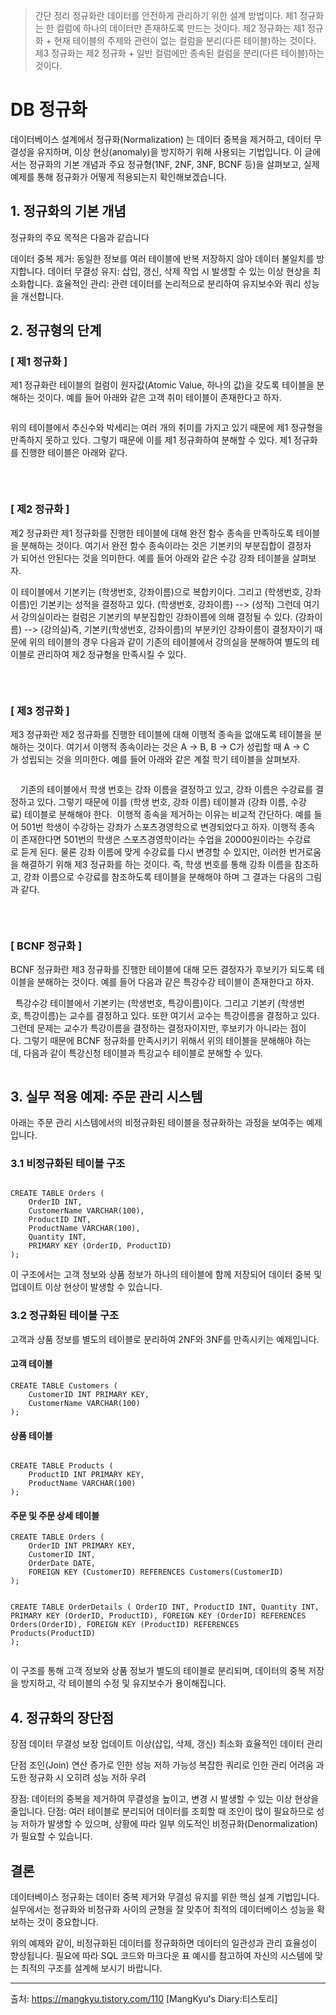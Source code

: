 <blockquote>
<p>간단 정리
정규화란 데이터를 안전하게 관리하기 위한 설계 방법이다. 
제1 정규화는 한 컬럼에 하나의 데이터만 존재하도록 만드는 것이다.
제2 정규화는 제1 정규화 + 현재 테이블의 주제와 관련이 없는 컬럼을 분리(다른 테이블)하는 것이다.
제3 정규화는 제2 정규화 + 일반 컬럼에만 종속된 컬럼을 분리(다른 테이블)하는 것이다.</p>
</blockquote>
<h1 id="db-정규화">DB 정규화</h1>
<p>데이터베이스 설계에서 정규화(Normalization) 는 데이터 중복을 제거하고, 데이터 무결성을 유지하며, 이상 현상(anomaly)을 방지하기 위해 사용되는 기법입니다. 이 글에서는 정규화의 기본 개념과 주요 정규형(1NF, 2NF, 3NF, BCNF 등)을 살펴보고, 실제 예제를 통해 정규화가 어떻게 적용되는지 확인해보겠습니다.</p>
<h2 id="1-정규화의-기본-개념">1. 정규화의 기본 개념</h2>
<p>정규화의 주요 목적은 다음과 같습니다</p>
<blockquote>
</blockquote>
<p>데이터 중복 제거: 동일한 정보를 여러 테이블에 반복 저장하지 않아 데이터 불일치를 방지합니다.
데이터 무결성 유지: 삽입, 갱신, 삭제 작업 시 발생할 수 있는 이상 현상을 최소화합니다.
효율적인 관리: 관련 데이터를 논리적으로 분리하여 유지보수와 쿼리 성능을 개선합니다.</p>
<h2 id="2-정규형의-단계">2. 정규형의 단계</h2>
<h3 id="-제1-정규화-">[ 제1 정규화 ]</h3>
<p>제1 정규화란 테이블의 컬럼이 원자값(Atomic Value, 하나의 값)을 갖도록 테이블을 분해하는 것이다. 예를 들어 아래와 같은 고객 취미 테이블이 존재한다고 하자. </p>
<p><img alt="" src="https://velog.velcdn.com/images/take_the_king/post/fa516981-e85e-4092-8e12-4f856dd9df7d/image.png" /></p>
<p>위의 테이블에서 추신수와 박세리는 여러 개의 취미를 가지고 있기 때문에 제1 정규형을 만족하지 못하고 있다. 그렇기 때문에 이를 제1 정규화하여 분해할 수 있다. 제1 정규화를 진행한 테이블은 아래와 같다.</p>
<p><img alt="" src="https://velog.velcdn.com/images/take_the_king/post/1e13afe3-af65-477c-bddc-262ff46585d8/image.png" /></p>
<p> </p>
<h3 id="-제2-정규화-">[ 제2 정규화 ]</h3>
<p>제2 정규화란 제1 정규화를 진행한 테이블에 대해 완전 함수 종속을 만족하도록 테이블을 분해하는 것이다. 여기서 완전 함수 종속이라는 것은 기본키의 부분집합이 결정자가 되어선 안된다는 것을 의미한다. 예를 들어 아래와 같은 수강 강좌 테이블을 살펴보자. 
 
<img alt="" src="https://velog.velcdn.com/images/take_the_king/post/0106dcd9-854a-45b4-a3af-731a9d2b02ad/image.png" /></p>
<p>이 테이블에서 기본키는 (학생번호, 강좌이름)으로 복합키이다. 그리고 (학생번호, 강좌이름)인 기본키는 성적을 결정하고 있다. (학생번호, 강좌이름) --&gt; (성적) 그런데 여기서 강의실이라는 컬럼은 기본키의 부분집합인 강좌이름에 의해 결정될 수 있다. (강좌이름) --&gt; (강의실)즉, 기본키(학생번호, 강좌이름)의 부분키인 강좌이름이 결정자이기 때문에 위의 테이블의 경우 다음과 같이 기존의 테이블에서 강의실을 분해하여 별도의 테이블로 관리하여 제2 정규형을 만족시킬 수 있다.</p>
<p><img alt="" src="https://velog.velcdn.com/images/take_the_king/post/a76923f8-742c-4f28-8f1c-42bcae81d852/image.png" /></p>
<p> 
 </p>
<h3 id="-제3-정규화-">[ 제3 정규화 ]</h3>
<p>제3 정규화란 제2 정규화를 진행한 테이블에 대해 이행적 종속을 없애도록 테이블을 분해하는 것이다. 여기서 이행적 종속이라는 것은 A -&gt; B, B -&gt; C가 성립할 때 A -&gt; C가 성립되는 것을 의미한다. 예를 들어 아래와 같은 계절 학기 테이블을 살펴보자. </p>
<p><img alt="" src="https://velog.velcdn.com/images/take_the_king/post/399d1174-9e3b-4ad2-a675-c9afe5053296/image.png" /></p>
<p> 
 
기존의 테이블에서 학생 번호는 강좌 이름을 결정하고 있고, 강좌 이름은 수강료를 결정하고 있다. 그렇기 때문에 이를 (학생 번호, 강좌 이름) 테이블과 (강좌 이름, 수강료) 테이블로 분해해야 한다. 
이행적 종속을 제거하는 이유는 비교적 간단하다. 예를 들어 501번 학생이 수강하는 강좌가 스포츠경영학으로 변경되었다고 하자. 이행적 종속이 존재한다면 501번의 학생은 스포츠경영학이라는 수업을 20000원이라는 수강료로 듣게 된다. 물론 강좌 이름에 맞게 수강료를 다시 변경할 수 있지만, 이러한 번거로움을 해결하기 위해 제3 정규화를 하는 것이다. 즉, 학생 번호를 통해 강좌 이름을 참조하고, 강좌 이름으로 수강료를 참조하도록 테이블을 분해해야 하며 그 결과는 다음의 그림과 같다.</p>
<p><img alt="" src="https://velog.velcdn.com/images/take_the_king/post/109f8838-faa7-49dc-9932-6b59aa363848/image.png" /></p>
<p> 
 </p>
<h3 id="-bcnf-정규화-">[ BCNF 정규화 ]</h3>
<p>BCNF 정규화란 제3 정규화를 진행한 테이블에 대해 모든 결정자가 후보키가 되도록 테이블을 분해하는 것이다. 예를 들어 다음과 같은 특강수강 테이블이 존재한다고 하자.
 
<img alt="" src="https://velog.velcdn.com/images/take_the_king/post/08a987b5-645a-4599-991f-70d7d6a9bbd4/image.png" /></p>
<p> 
특강수강 테이블에서 기본키는 (학생번호, 특강이름)이다. 그리고 기본키 (학생번호, 특강이름)는 교수를 결정하고 있다. 또한 여기서 교수는 특강이름을 결정하고 있다. 그런데 문제는 교수가 특강이름을 결정하는 결정자이지만, 후보키가 아니라는 점이다. 그렇기 때문에 BCNF 정규화를 만족시키기 위해서 위의 테이블을 분해해야 하는데, 다음과 같이 특강신청 테이블과 특강교수 테이블로 분해할 수 있다.</p>
<p><img alt="" src="https://velog.velcdn.com/images/take_the_king/post/1c164334-3eab-40d3-8003-6467241d0e60/image.png" /></p>
<h2 id="3-실무-적용-예제-주문-관리-시스템">3. 실무 적용 예제: 주문 관리 시스템</h2>
<p>아래는 주문 관리 시스템에서의 비정규화된 테이블을 정규화하는 과정을 보여주는 예제입니다.</p>
<h3 id="31-비정규화된-테이블-구조">3.1 비정규화된 테이블 구조</h3>
<pre><code class="language-sql">
CREATE TABLE Orders (
    OrderID INT,
    CustomerName VARCHAR(100),
    ProductID INT,
    ProductName VARCHAR(100),
    Quantity INT,
    PRIMARY KEY (OrderID, ProductID)
);</code></pre>
<p>이 구조에서는 고객 정보와 상품 정보가 하나의 테이블에 함께 저장되어 데이터 중복 및 업데이트 이상 현상이 발생할 수 있습니다.</p>
<h3 id="32-정규화된-테이블-구조">3.2 정규화된 테이블 구조</h3>
<p>고객과 상품 정보를 별도의 테이블로 분리하여 2NF와 3NF를 만족시키는 예제입니다.</p>
<h4 id="고객-테이블">고객 테이블</h4>
<pre><code class="language-sql">CREATE TABLE Customers (
    CustomerID INT PRIMARY KEY,
    CustomerName VARCHAR(100)
);</code></pre>
<h4 id="상품-테이블">상품 테이블</h4>
<pre><code class="language-sql">
CREATE TABLE Products (
    ProductID INT PRIMARY KEY,
    ProductName VARCHAR(100)
);</code></pre>
<h4 id="주문-및-주문-상세-테이블">주문 및 주문 상세 테이블</h4>
<pre><code class="language-sql">CREATE TABLE Orders (
    OrderID INT PRIMARY KEY,
    CustomerID INT,
    OrderDate DATE,
    FOREIGN KEY (CustomerID) REFERENCES Customers(CustomerID)
);

CREATE TABLE OrderDetails (
    OrderID INT,
    ProductID INT,
    Quantity INT,
    PRIMARY KEY (OrderID, ProductID),
    FOREIGN KEY (OrderID) REFERENCES Orders(OrderID),
    FOREIGN KEY (ProductID) REFERENCES Products(ProductID)
);</code></pre>
<p>이 구조를 통해 고객 정보와 상품 정보가 별도의 테이블로 분리되며, 데이터의 중복 저장을 방지하고, 각 테이블의 수정 및 유지보수가 용이해집니다.</p>
<h2 id="4-정규화의-장단점">4. 정규화의 장단점</h2>
<p>장점
데이터 무결성 보장
업데이트 이상(삽입, 삭제, 갱신) 최소화
효율적인 데이터 관리</p>
<p>단점
조인(Join) 연산 증가로 인한 성능 저하 가능성
복잡한 쿼리로 인한 관리 어려움
과도한 정규화 시 오히려 성능 저하 우려</p>
<p>장점: 데이터의 중복을 제거하여 무결성을 높이고, 변경 시 발생할 수 있는 이상 현상을 줄입니다.
단점: 여러 테이블로 분리되어 데이터를 조회할 때 조인이 많이 필요하므로 성능 저하가 발생할 수 있으며, 상황에 따라 일부 의도적인 비정규화(Denormalization)가 필요할 수 있습니다.</p>
<h2 id="결론">결론</h2>
<p>데이터베이스 정규화는 데이터 중복 제거와 무결성 유지를 위한 핵심 설계 기법입니다.
실무에서는 정규화와 비정규화 사이의 균형을 잘 맞추어 최적의 데이터베이스 성능을 확보하는 것이 중요합니다.</p>
<p>위의 예제와 같이, 비정규화된 데이터를 정규화하면 데이터의 일관성과 관리 효율성이 향상됩니다.
필요에 따라 SQL 코드와 마크다운 표 예시를 참고하여 자신의 시스템에 맞는 최적의 구조를 설계해 보시기 바랍니다.</p>
<hr />
<p>출처: <a href="https://mangkyu.tistory.com/110">https://mangkyu.tistory.com/110</a> [MangKyu's Diary:티스토리]</p>